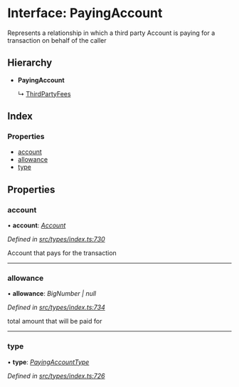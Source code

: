 # Interface: PayingAccount

Represents a relationship in which a third party Account
  is paying for a transaction on behalf of the caller

## Hierarchy

* **PayingAccount**

  ↳ [ThirdPartyFees](thirdpartyfees.md)

## Index

### Properties

* [account](payingaccount.md#account)
* [allowance](payingaccount.md#allowance)
* [type](payingaccount.md#type)

## Properties

###  account

• **account**: *[Account](../classes/account.md)*

*Defined in [src/types/index.ts:730](https://github.com/PolymathNetwork/polymesh-sdk/blob/31a16a34/src/types/index.ts#L730)*

Account that pays for the transaction

___

###  allowance

• **allowance**: *BigNumber | null*

*Defined in [src/types/index.ts:734](https://github.com/PolymathNetwork/polymesh-sdk/blob/31a16a34/src/types/index.ts#L734)*

total amount that will be paid for

___

###  type

• **type**: *[PayingAccountType](../enums/payingaccounttype.md)*

*Defined in [src/types/index.ts:726](https://github.com/PolymathNetwork/polymesh-sdk/blob/31a16a34/src/types/index.ts#L726)*

